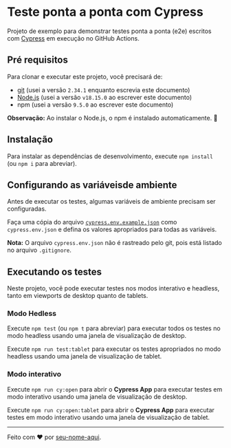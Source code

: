 # Teste ponta a ponta com Cypress

Projeto de exemplo para demonstrar testes ponta a ponta (e2e) escritos com [Cypress](https://cypress.io) em execução no GitHub Actions.

## Pré requisitos

Para clonar e executar este projeto, você precisará de:

- [git](https://git-scm.com/downloads) (usei a versão `2.34.1` enquanto escrevia este documento)
- [Node.js](https://nodejs.org/en/) (usei a versão `v18.15.0` ao escrever este documento)
- npm (usei a versão `9.5.0` ao escrever este documento)

**Observação:** Ao instalar o Node.js, o npm é instalado automaticamente. 🚀

## Instalação

Para instalar as dependências de desenvolvimento, execute `npm install` (ou `npm i` para abreviar).

## Configurando as variáveis ​​de ambiente

Antes de executar os testes, algumas variáveis ​​de ambiente precisam ser configuradas.

Faça uma cópia do arquivo [`cypress.env.example.json`](./cypress.env.example.json) como `cypress.env.json` e defina os valores apropriados para todas as variáveis.

**Nota:** O arquivo `cypress.env.json` não é rastreado pelo git, pois está listado no arquivo `.gitignore`.

## Executando os testes

Neste projeto, você pode executar testes nos modos interativo e headless, tanto em viewports de desktop quanto de tablets.

### Modo Hedless

Execute `npm test` (ou `npm t` para abreviar) para executar todos os testes no modo headless usando uma janela de visualização de desktop.

Execute `npm run test:tablet` para executar os testes apropriados no modo headless usando uma janela de visualização de tablet.

### Modo interativo

Execute `npm run cy:open` para abrir o __Cypress App__ para executar testes em modo interativo usando uma janela de visualização de desktop.

Execute `npm run cy:open:tablet` para abrir o __Cypress App__ para executar testes em modo interativo usando uma janela de visualização de tablet.

___

Feito com ❤️ por [seu-nome-aqui](https://seu-site-ou-perfil-github-aqui).
